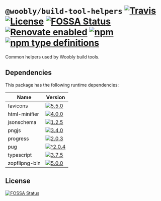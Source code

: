 # `@woobly/build-tool-helpers` [![Travis](https://img.shields.io/travis/jameswilddev/woobly.svg)](https://travis-ci.org/jameswilddev/woobly) [![License](https://img.shields.io/github/license/jameswilddev/woobly.svg)](https://github.com/jameswilddev/woobly/blob/master/license) [![FOSSA Status](https://app.fossa.io/api/projects/git%2Bgithub.com%2Fjameswilddev%2Fwoobly.svg?type=shield)](https://app.fossa.io/projects/git%2Bgithub.com%2Fjameswilddev%2Fwoobly?ref=badge_shield) [![Renovate enabled](https://img.shields.io/badge/renovate-enabled-brightgreen.svg)](https://renovatebot.com/) [![npm](https://img.shields.io/npm/v/@woobly/build-tool-helpers.svg)](https://www.npmjs.com/package/@woobly/build-tool-helpers) [![npm type definitions](https://img.shields.io/npm/types/@woobly/build-tool-helpers.svg)](https://www.npmjs.com/package/@woobly/build-tool-helpers)

Common helpers used by Woobly build tools.

## Dependencies

This package has the following runtime dependencies:

Name          | Version                                                                                                
------------- | -------------------------------------------------------------------------------------------------------
favicons      | [![5.5.0](https://img.shields.io/npm/v/favicons.svg)](https://www.npmjs.com/package/favicons)          
html-minifier | [![4.0.0](https://img.shields.io/npm/v/html-minifier.svg)](https://www.npmjs.com/package/html-minifier)
jsonschema    | [![1.2.5](https://img.shields.io/npm/v/jsonschema.svg)](https://www.npmjs.com/package/jsonschema)      
pngjs         | [![3.4.0](https://img.shields.io/npm/v/pngjs.svg)](https://www.npmjs.com/package/pngjs)                
progress      | [![2.0.3](https://img.shields.io/npm/v/progress.svg)](https://www.npmjs.com/package/progress)          
pug           | [![^2.0.4](https://img.shields.io/npm/v/pug.svg)](https://www.npmjs.com/package/pug)                   
typescript    | [![3.7.5](https://img.shields.io/npm/v/typescript.svg)](https://www.npmjs.com/package/typescript)      
zopflipng-bin | [![5.0.0](https://img.shields.io/npm/v/zopflipng-bin.svg)](https://www.npmjs.com/package/zopflipng-bin)

## License

[![FOSSA Status](https://app.fossa.io/api/projects/git%2Bgithub.com%2Fjameswilddev%2Fwoobly.svg?type=large)](https://app.fossa.io/projects/git%2Bgithub.com%2Fjameswilddev%2Fwoobly?ref=badge_large)
